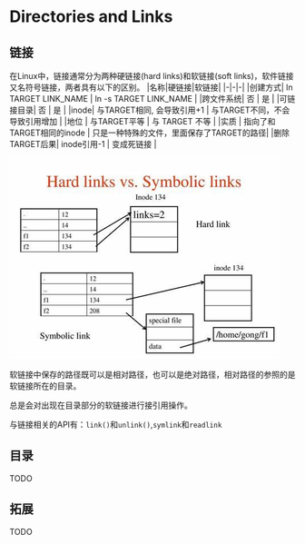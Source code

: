 # Directories and Links

## 链接

在Linux中，链接通常分为两种硬链接(hard links)和软链接(soft links)，软件链接又名符号链接，两者具有以下的区别。
|名称|硬链接|软链接|
|-|-|-|
|创建方式| ln TARGET LINK_NAME | ln -s TARGET LINK_NAME |
|跨文件系统| 否 | 是 |
|可链接目录| 否 | 是 |
|inode| 与TARGET相同, 会导致引用+1 | 与TARGET不同，不会导致引用增加 |
|地位 | 与TARGET平等 | 与 TARGET 不等 |
|实质 | 指向了和TARGET相同的inode | 只是一种特殊的文件，里面保存了TARGET的路径|
|删除TARGET后果| inode引用-1 | 变成死链接 |

![C/C++编译模型](../res/image/hard-linkes-vs-soft-linkes.jpg)

软链接中保存的路径既可以是相对路径，也可以是绝对路径，相对路径的参照的是软链接所在的目录。

总是会对出现在目录部分的软链接进行接引用操作。

与链接相关的API有：`link()`和`unlink()`,`symlink`和`readlink`

## 目录

TODO

## 拓展

TODO
